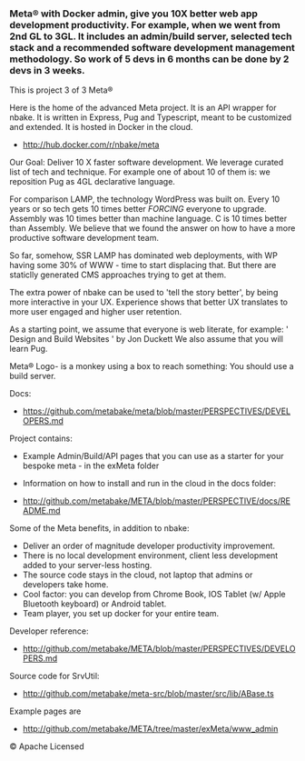 
### Meta&reg; with Docker admin, give you 10X better web app development productivity. For example, when we went from 2nd GL to 3GL. It includes an admin/build server, selected tech stack and a recommended software development management methodology. So work of 5 devs in 6 months can be done by 2 devs in 3 weeks.

This is project 3 of 3 Meta&reg;

Here is the home of the advanced Meta project. It is an API wrapper for nbake. It is written in Express, Pug and Typescript, meant to be customized and extended. It is hosted in Docker in the cloud.

- http://hub.docker.com/r/nbake/meta


<!-- story -->
Our Goal: Deliver 10 X faster software development.
We leverage curated list of tech and technique. For example one of about 10 of them is: we reposition Pug as 4GL declarative language.

For comparison LAMP, the technology WordPress was built on. Every 10 years or so tech gets 10 times better *FORCING* everyone to upgrade. Assembly was 10 times better than machine language. C is 10 times better than Assembly. We believe that we found the answer on how to have a more productive software development team.

So far, somehow, SSR LAMP has dominated web deployments, with WP having some 30% of WWW - time to start displacing that. But there are staticlly generated CMS approaches trying to get at them.

The extra power of nbake can be used to 'tell the story better', by being more interactive in your UX. Experience shows that better UX translates to more user engaged and higher user retention.

As a starting point, we assume that everyone is web literate, for example:
' Design and Build Websites ' by Jon Duckett
We also assume that you will learn Pug.

Meta&reg; Logo- is a monkey using a box to reach something: You should use a build server.
<!-- end story -->

Docs:
- https://github.com/metabake/meta/blob/master/PERSPECTIVES/DEVELOPERS.md

Project contains:
* Example Admin/Build/API pages that you can use as a starter for your bespoke meta - in the exMeta folder

* Information on how to install and run in the cloud in the docs folder:
- http://github.com/metabake/META/blob/master/PERSPECTIVE/docs/README.md


Some of the Meta benefits, in addition to nbake:
- Deliver an order of magnitude developer productivity improvement.
- There is no local development environment, client less development added to your server-less hosting.
- The source code stays in the cloud, not laptop that admins or developers take home.
- Cool factor: you can develop from Chrome Book, IOS Tablet (w/ Apple Bluetooth keyboard) or Android tablet.
- Team player, you set up docker for your entire team.

Developer reference:
- http://github.com/metabake/META/blob/master/PERSPECTIVES/DEVELOPERS.md

Source code for SrvUtil:
- http://github.com/metabake/meta-src/blob/master/src/lib/ABase.ts

Example pages are
- http://github.com/metabake/META/tree/master/exMeta/www_admin

&copy; Apache Licensed
